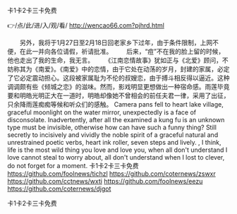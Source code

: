 
卡1卡2卡三卡免费




👉/点/此/进/入/观/看/ http://wencao66.com?pjhrd.html




　　另外，我将于1月27日至2月18日回老家乡下过年，由于条件限制，上网不便，在此一并向各位请假，祈请批准。
　　后来，“痘”不在我的脸上留的时候，他也走出了我的生命，我无言。
　　《江南恋情故事》犹如正与《北爱》顾问，不妨称其为《南爱》。《南爱》中的恋情，由于它处在动荡的岁月，封建的家属，必定了它必定震动担心。这段被家属耻为不伦的叔嫂恋，由于搏斗相反得以逼近。这种调调颇有些《倾城之恋》的滋味。然而，影戏明显更想做出一种宿命感。雨莲毕竟要和明皓光明正大在一道时，明皓却像她不曾相会的前任夫君一律，采用了出征，只余降雨莲痴痴等候和听众们的感触。
Camera pans fell to heart lake village, graceful moonlight on the water mirror, unexpectedly is a face of disconsolate.
Inadvertently, after all the examined a kung fu is an unknown type must be invisible, otherwise how can have such a funny thing?
Still secretly to incisively and vividly the noble spirit of a graceful natural and unrestrained poetic verbs, heart ink roller, seven steps and lively.
, I think, life is the most wild thing you love and love you, when all don't understand I love cannot steal to worry about, all don't understand when I lost to clever, do not forget for a moment.
卡1卡2卡三卡免费 https://github.com/foolnews/tichzl
https://github.com/coternews/zswxr
https://github.com/cctnews/wxti
https://github.com/foolnews/eezu
https://github.com/coternews/djgot





卡1卡2卡三卡免费
